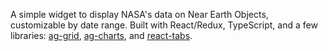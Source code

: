A simple widget to display NASA's data on Near Earth Objects, customizable by date range. Built with React/Redux, TypeScript, and a few libraries: [ag-grid](https://www.ag-grid.com/), [ag-charts](https://www.ag-grid.com/react-charts/getting-started/), and [react-tabs](https://reactcommunity.org/react-tabs/).
